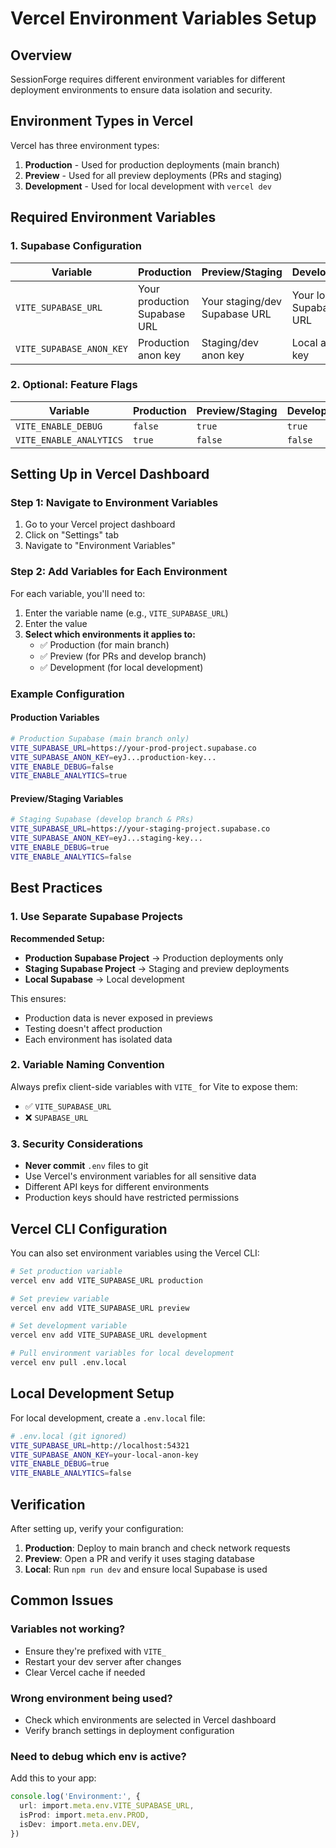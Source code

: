 # Vercel Environment Variables Setup

## Overview

SessionForge requires different environment variables for different deployment environments to ensure data isolation and security.

## Environment Types in Vercel

Vercel has three environment types:
1. **Production** - Used for production deployments (main branch)
2. **Preview** - Used for all preview deployments (PRs and staging)
3. **Development** - Used for local development with `vercel dev`

## Required Environment Variables

### 1. Supabase Configuration

| Variable | Production | Preview/Staging | Development |
|----------|------------|-----------------|-------------|
| `VITE_SUPABASE_URL` | Your production Supabase URL | Your staging/dev Supabase URL | Your local Supabase URL |
| `VITE_SUPABASE_ANON_KEY` | Production anon key | Staging/dev anon key | Local anon key |

### 2. Optional: Feature Flags

| Variable | Production | Preview/Staging | Development |
|----------|------------|-----------------|-------------|
| `VITE_ENABLE_DEBUG` | `false` | `true` | `true` |
| `VITE_ENABLE_ANALYTICS` | `true` | `false` | `false` |

## Setting Up in Vercel Dashboard

### Step 1: Navigate to Environment Variables

1. Go to your Vercel project dashboard
2. Click on "Settings" tab
3. Navigate to "Environment Variables"

### Step 2: Add Variables for Each Environment

For each variable, you'll need to:

1. Enter the variable name (e.g., `VITE_SUPABASE_URL`)
2. Enter the value
3. **Select which environments it applies to:**
   - ✅ Production (for main branch)
   - ✅ Preview (for PRs and develop branch)
   - ✅ Development (for local development)

### Example Configuration

#### Production Variables
```bash
# Production Supabase (main branch only)
VITE_SUPABASE_URL=https://your-prod-project.supabase.co
VITE_SUPABASE_ANON_KEY=eyJ...production-key...
VITE_ENABLE_DEBUG=false
VITE_ENABLE_ANALYTICS=true
```

#### Preview/Staging Variables
```bash
# Staging Supabase (develop branch & PRs)
VITE_SUPABASE_URL=https://your-staging-project.supabase.co
VITE_SUPABASE_ANON_KEY=eyJ...staging-key...
VITE_ENABLE_DEBUG=true
VITE_ENABLE_ANALYTICS=false
```

## Best Practices

### 1. Use Separate Supabase Projects

**Recommended Setup:**
- **Production Supabase Project** → Production deployments only
- **Staging Supabase Project** → Staging and preview deployments
- **Local Supabase** → Local development

This ensures:
- Production data is never exposed in previews
- Testing doesn't affect production
- Each environment has isolated data

### 2. Variable Naming Convention

Always prefix client-side variables with `VITE_` for Vite to expose them:
- ✅ `VITE_SUPABASE_URL`
- ❌ `SUPABASE_URL`

### 3. Security Considerations

- **Never commit** `.env` files to git
- Use Vercel's environment variables for all sensitive data
- Different API keys for different environments
- Production keys should have restricted permissions

## Vercel CLI Configuration

You can also set environment variables using the Vercel CLI:

```bash
# Set production variable
vercel env add VITE_SUPABASE_URL production

# Set preview variable
vercel env add VITE_SUPABASE_URL preview

# Set development variable
vercel env add VITE_SUPABASE_URL development

# Pull environment variables for local development
vercel env pull .env.local
```

## Local Development Setup

For local development, create a `.env.local` file:

```bash
# .env.local (git ignored)
VITE_SUPABASE_URL=http://localhost:54321
VITE_SUPABASE_ANON_KEY=your-local-anon-key
VITE_ENABLE_DEBUG=true
VITE_ENABLE_ANALYTICS=false
```

## Verification

After setting up, verify your configuration:

1. **Production**: Deploy to main branch and check network requests
2. **Preview**: Open a PR and verify it uses staging database
3. **Local**: Run `npm run dev` and ensure local Supabase is used

## Common Issues

### Variables not working?
- Ensure they're prefixed with `VITE_`
- Restart your dev server after changes
- Clear Vercel cache if needed

### Wrong environment being used?
- Check which environments are selected in Vercel dashboard
- Verify branch settings in deployment configuration

### Need to debug which env is active?
Add this to your app:
```typescript
console.log('Environment:', {
  url: import.meta.env.VITE_SUPABASE_URL,
  isProd: import.meta.env.PROD,
  isDev: import.meta.env.DEV,
})